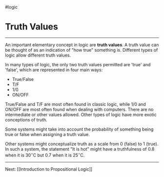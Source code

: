 #logic 
# Truth Values
---
An important elementary concept in logic are **truth values**. A truth value can be thought of as an indication of "how true" something is. Different types of logic allow different truth values.

In many types of logic, the only two truth values permitted are 'true' and 'false', which are represented in four main ways:

- True/False
- T/F
- $1$/$0$
- ON/OFF

True/False and T/F are most often found in classic logic, while $1$/$0$ and ON/OFF are most often found when dealing with computers. There are no intermediate or other values allowed. Other types of logic have more exotic conceptions of truth.

Some systems might take into account the probability of something being true or false when assigning a truth value.

Other systems might conceptualize truth as a scale from 0 (false) to 1 (true). In such a system, the statement "It is hot" might have a truthfulness of 0.8 when it is 30$^{\circ}$C but 0.7 when it is 25$^{\circ}$C.

---

Next: [[Introduction to Propositional Logic]]